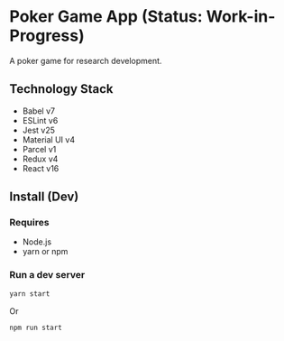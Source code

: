 # Poker Game App (**Status: Work-in-Progress**)
A poker game for research development.

## Technology Stack
+ Babel v7
+ ESLint v6
+ Jest v25
+ Material UI v4
+ Parcel v1
+ Redux v4
+ React v16

## Install (Dev)
### Requires
+ Node.js
+ yarn or npm

### Run a dev server
```sh
yarn start
```

Or

```sh
npm run start
```
